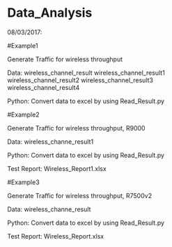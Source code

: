 # Data_Analysis

08/03/2017:

#Example1

 Generate Traffic for wireless throughput

 Data:
 wireless_channel_result
 wireless_channel_result1
 wireless_channel_result2
 wireless_channel_result3
 wireless_channel_result4

 Python:
 Convert data to excel by using Read_Result.py

#Example2

 Generate Traffic for wireless throughput, R9000

 Data:
 wireless_channe_result1
 
 Python:
 Convert data to excel by using Read_Result.py

 Test Report:
 Wireless_Report1.xlsx


#Example3

 Generate Traffic for wireless throughput, R7500v2

 Data:
 wireless_channe_result
 
 Python:
 Convert data to excel by using Read_Result.py

 Test Report:
 Wireless_Report.xlsx
